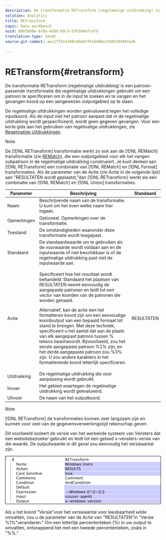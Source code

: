 ```yaml
---
description: De transformatie RETransform (regelmatige uitdrukking) is een patroon-passende transformatie die regelmatige uitdrukkingen gebruikt om een patroon te specificeren om in de input te zoeken en te vangen en het gevangen koord op een aangewezen outputgebied op te slaan.
solution: Analytics
title: RETransform
topic: Data workbench
uuid: 60b5b60e-678a-416d-b5c3-57b1bbefce7d
translation-type: tm+mt
source-git-commit: aec1f7b14198cdde91f61d490a235022943bfedb

---
```



# RETransform{#retransform}

De transformatie RETransform (regelmatige uitdrukking) is een patroon-passende transformatie die regelmatige uitdrukkingen gebruikt om een patroon te specificeren om in de input te zoeken en te vangen en het gevangen koord op een aangewezen outputgebied op te slaan.

De regelmatige uitdrukkingen worden geëvalueerd tegen het volledige inputkoord. Als de input niet het patroon aanpast dat in de regelmatige uitdrukking wordt gespecificeerd, wordt geen gegeven gevangen. Voor een korte gids aan het gebruiken van regelmatige uitdrukkingen, zie [Regelmatige Uitdrukkingen](../../../../../home/c-dataset-const-proc/c-reg-exp.md#concept-070077baa419475094ef0469e92c5b9c).

>[!NOTE]
>
>De [!DNL RETransform] transformatie werkt zo ook aan de [!DNL REMatch] transformatie (zie [REMatch](../../../../../home/c-dataset-const-proc/c-data-trans/c-transf-types/c-standard-transf/c-rematch.md#concept-7f0b1caad1df46aabef4448f88261a8e)), die een outputgebied voor elk het vangen subpatroon in de regelmatige uitdrukking construeert. Je kunt denken aan [!DNL RETransform] een combinatie van [!DNL REMatch] en [!DNL Format] transformaties. Als de parameter van de Actie (zie Actie in de volgende lijst) aan &quot;RESULTATEN wordt geplaatst,&quot;dan [!DNL RETransform] werkt als een combinatie van [!DNL REMatch] en [!DNL Union] transformaties.

<table id="table_51B7342E6A5E4E31913BD0F6A6ACC424"> 
 <thead> 
  <tr> 
   <th colname="col1" class="entry"> Parameter </th> 
   <th colname="col2" class="entry"> Beschrijving </th> 
   <th colname="col3" class="entry"> Standaard </th> 
  </tr> 
 </thead>
 <tbody> 
  <tr> 
   <td colname="col1"> Naam </td> 
   <td colname="col2"> Beschrijvende naam van de transformatie. U kunt om het even welke naam hier ingaan. </td> 
   <td colname="col3"></td> 
  </tr> 
  <tr> 
   <td colname="col1"> Opmerkingen </td> 
   <td colname="col2"> Optioneel. Opmerkingen over de transformatie. </td> 
   <td colname="col3"></td> 
  </tr> 
  <tr> 
   <td colname="col1"> Toestand </td> 
   <td colname="col2"> De omstandigheden waaronder deze transformatie wordt toegepast. </td> 
   <td colname="col3"></td> 
  </tr> 
  <tr> 
   <td colname="col1"> Standaard </td> 
   <td colname="col2"> De standaardwaarde om te gebruiken als de voorwaarde wordt voldaan aan en de inputwaarde of niet beschikbaar is of de regelmatige uitdrukking past niet de inputwaarde aan. </td> 
   <td colname="col3"></td> 
  </tr> 
  <tr> 
   <td colname="col1"> Actie </td> 
   <td colname="col2"> <p>Specificeert hoe het resultaat wordt behandeld. Standaard het plaatsen van RESULTATEN neemt eenvoudig de aangepaste patronen en leidt tot een vector van koorden van de patronen die worden gehaald. </p> <p> Alternatief, kan de actie een het formatteren koord zijn om een eenvoudige koordoutput van een bepaald formaat tot stand te brengen. Met deze techniek, specificeert u het aantal dat aan de plaats van elk aangepast patroon tussen % tekens beantwoordt. Bijvoorbeeld, zou het eerste aangepaste patroon %1% zijn, en het derde aangepaste patroon zou %3% zijn. U zou andere karakters in het formatterende koord letterlijk specificeren. </p> </td> 
   <td colname="col3"> RESULTATEN </td> 
  </tr> 
  <tr> 
   <td colname="col1"> Uitdrukking </td> 
   <td colname="col2"> De regelmatige uitdrukking die voor aanpassing wordt gebruikt. </td> 
   <td colname="col3"></td> 
  </tr> 
  <tr> 
   <td colname="col1"> Invoer </td> 
   <td colname="col2"> Het gebied waartegen de regelmatige uitdrukking wordt geëvalueerd. </td> 
   <td colname="col3"></td> 
  </tr> 
  <tr> 
   <td colname="col1"> Uitvoer </td> 
   <td colname="col2"> De naam van het outputkoord. </td> 
   <td colname="col3"></td> 
  </tr> 
 </tbody> 
</table>

>[!NOTE]
>
>[!DNL RETransform] de transformaties kunnen zeer langzaam zijn en kunnen voor veel van de gegevensverwerkingstijd rekenschap geven.

Dit voorbeeld isoleert de versie van het werkende systeem van Vensters dat een websitebezoeker gebruikt en leidt tot een gebied x-vensters-versie van die waarde. De outputwaarde in dit geval zou eenvoudig het versieaantal zijn.

![](assets/cfg_TransformationType_RegularExpression.png)

Als u het koord &quot;Versie&quot;voor het versieaantal voor leesbaarheid wilde omvatten, zou u de parameter van de Actie van &quot;RESULTATEN&quot;in &quot;Versie %1%&quot;veranderen.&quot; Om een letterlijk percententeken (%) in uw output te omvatten, ontsnappend het met een tweede percententeken, zoals in &quot;%%.&quot;
